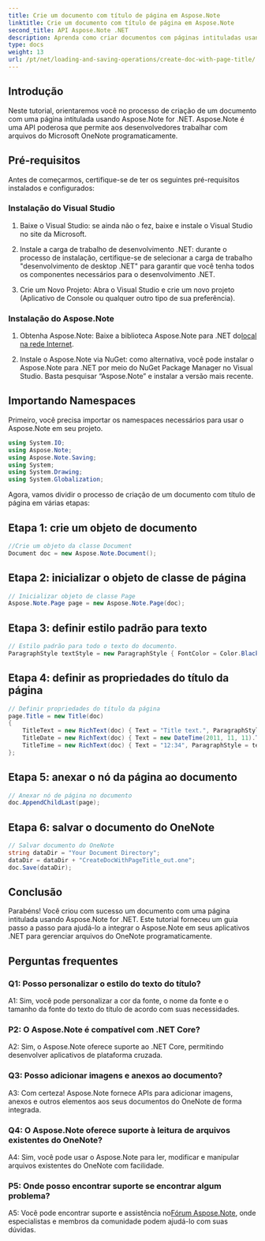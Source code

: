 ```yaml
---
title: Crie um documento com título de página em Aspose.Note
linktitle: Crie um documento com título de página em Aspose.Note
second_title: API Aspose.Note .NET
description: Aprenda como criar documentos com páginas intituladas usando Aspose.Note for .NET. Siga nosso guia passo a passo para uma integração perfeita.
type: docs
weight: 13
url: /pt/net/loading-and-saving-operations/create-doc-with-page-title/
---
```

## Introdução

Neste tutorial, orientaremos você no processo de criação de um documento com uma página intitulada usando Aspose.Note for .NET. Aspose.Note é uma API poderosa que permite aos desenvolvedores trabalhar com arquivos do Microsoft OneNote programaticamente.

## Pré-requisitos

Antes de começarmos, certifique-se de ter os seguintes pré-requisitos instalados e configurados:

### Instalação do Visual Studio

1. Baixe o Visual Studio: se ainda não o fez, baixe e instale o Visual Studio no site da Microsoft.

2. Instale a carga de trabalho de desenvolvimento .NET: durante o processo de instalação, certifique-se de selecionar a carga de trabalho "desenvolvimento de desktop .NET" para garantir que você tenha todos os componentes necessários para o desenvolvimento .NET.

3. Crie um Novo Projeto: Abra o Visual Studio e crie um novo projeto (Aplicativo de Console ou qualquer outro tipo de sua preferência).

### Instalação do Aspose.Note

1.  Obtenha Aspose.Note: Baixe a biblioteca Aspose.Note para .NET do[local na rede Internet](https://releases.aspose.com/note/net/).

2. Instale o Aspose.Note via NuGet: como alternativa, você pode instalar o Aspose.Note para .NET por meio do NuGet Package Manager no Visual Studio. Basta pesquisar “Aspose.Note” e instalar a versão mais recente.

## Importando Namespaces

Primeiro, você precisa importar os namespaces necessários para usar o Aspose.Note em seu projeto.

```csharp
using System.IO;
using Aspose.Note;
using Aspose.Note.Saving;
using System;
using System.Drawing;
using System.Globalization;
```

Agora, vamos dividir o processo de criação de um documento com título de página em várias etapas:

## Etapa 1: crie um objeto de documento

```csharp
//Crie um objeto da classe Document
Document doc = new Aspose.Note.Document();
```

## Etapa 2: inicializar o objeto de classe de página

```csharp
// Inicializar objeto de classe Page
Aspose.Note.Page page = new Aspose.Note.Page(doc);
```

## Etapa 3: definir estilo padrão para texto

```csharp
// Estilo padrão para todo o texto do documento.
ParagraphStyle textStyle = new ParagraphStyle { FontColor = Color.Black, FontName = "Arial", FontSize = 10 };
```

## Etapa 4: definir as propriedades do título da página

```csharp
// Definir propriedades do título da página
page.Title = new Title(doc)
{
    TitleText = new RichText(doc) { Text = "Title text.", ParagraphStyle = textStyle },
    TitleDate = new RichText(doc) { Text = new DateTime(2011, 11, 11).ToString("D", CultureInfo.InvariantCulture), ParagraphStyle = textStyle },
    TitleTime = new RichText(doc) { Text = "12:34", ParagraphStyle = textStyle }
};
```

## Etapa 5: anexar o nó da página ao documento

```csharp
// Anexar nó de página no documento
doc.AppendChildLast(page);
```

## Etapa 6: salvar o documento do OneNote

```csharp
// Salvar documento do OneNote
string dataDir = "Your Document Directory";
dataDir = dataDir + "CreateDocWithPageTitle_out.one";
doc.Save(dataDir);
```

## Conclusão

Parabéns! Você criou com sucesso um documento com uma página intitulada usando Aspose.Note for .NET. Este tutorial forneceu um guia passo a passo para ajudá-lo a integrar o Aspose.Note em seus aplicativos .NET para gerenciar arquivos do OneNote programaticamente.

## Perguntas frequentes

### Q1: Posso personalizar o estilo do texto do título?

A1: Sim, você pode personalizar a cor da fonte, o nome da fonte e o tamanho da fonte do texto do título de acordo com suas necessidades.

### P2: O Aspose.Note é compatível com .NET Core?

A2: Sim, o Aspose.Note oferece suporte ao .NET Core, permitindo desenvolver aplicativos de plataforma cruzada.

### Q3: Posso adicionar imagens e anexos ao documento?

A3: Com certeza! Aspose.Note fornece APIs para adicionar imagens, anexos e outros elementos aos seus documentos do OneNote de forma integrada.

### Q4: O Aspose.Note oferece suporte à leitura de arquivos existentes do OneNote?

A4: Sim, você pode usar o Aspose.Note para ler, modificar e manipular arquivos existentes do OneNote com facilidade.

### P5: Onde posso encontrar suporte se encontrar algum problema?

 A5: Você pode encontrar suporte e assistência no[Fórum Aspose.Note](https://forum.aspose.com/c/note/28), onde especialistas e membros da comunidade podem ajudá-lo com suas dúvidas.
